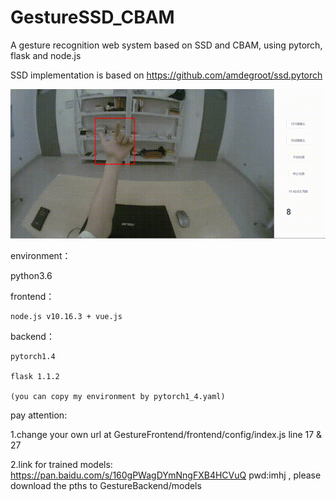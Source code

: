 # GestureSSD_CBAM
A gesture recognition web system based on SSD and CBAM, using pytorch, flask and node.js

SSD implementation is based on https://github.com/amdegroot/ssd.pytorch

![demo gif](https://github.com/SwordXue94/GestureSSD_CBAM/blob/main/demo.gif?raw=true)

environment：

  python3.6 
  
  frontend：
  
    node.js v10.16.3 + vue.js
    
  backend：
  
    pytorch1.4 
    
    flask 1.1.2
    
    (you can copy my environment by pytorch1_4.yaml)

pay attention:

1.change your own url at GestureFrontend/frontend/config/index.js line 17 & 27

2.link for trained models: https://pan.baidu.com/s/160gPWagDYmNngFXB4HCVuQ pwd:imhj , please download the pths to GestureBackend/models
